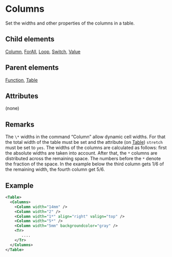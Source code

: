 # Columns



Set the widths and other properties of the columns in a table.



##  Child elements

[Column](../column.md), [ForAll](../forall.md), [Loop](../loop.md), [Switch](../switch.md), [Value](../value.md)

##  Parent elements

[Function](../function.md), [Table](../table.md)


## Attributes
(none)

## Remarks
The `\*` widths in the command “Column” allow dynamic cell widths. For that the total width of the table must be set and the attribute (on [Table](../table.md)) `stretch` must be set to `yes`.
        The widths of the columns are calculated as follows: first the absolute widths are taken into account. After that, the `*` columns are distributed across the remaining space. The
        numbers before the `*` denote the fraction of the space. In the example below the third column gets 1/6 of the remaining width, the fourth column get 5/6.


## Example

```xml
<Table>
  <Columns>
    <Column width="14mm" />
    <Column width="2" />
    <Column width="1*" align="right" valign="top" />
    <Column width="5*" />
    <Column width="5mm" backgroundcolor="gray" />
    <Tr>
       ....
    </Tr>
  </Columns>
</Table>

```





